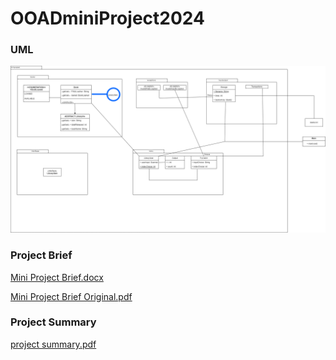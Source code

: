 # OOADminiProject2024

### UML

![miniProjectUML.png](miniProjectUML.png)

### Project Brief

[Mini Project Brief.docx](miniProject2024.docx)

[Mini Project Brief Original.pdf](Project2024.pdf)
### Project Summary
[project summary.pdf](project_summary.pdf)